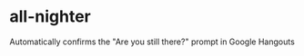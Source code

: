 all-nighter
===========

Automatically confirms the "Are you still there?" prompt in Google Hangouts
